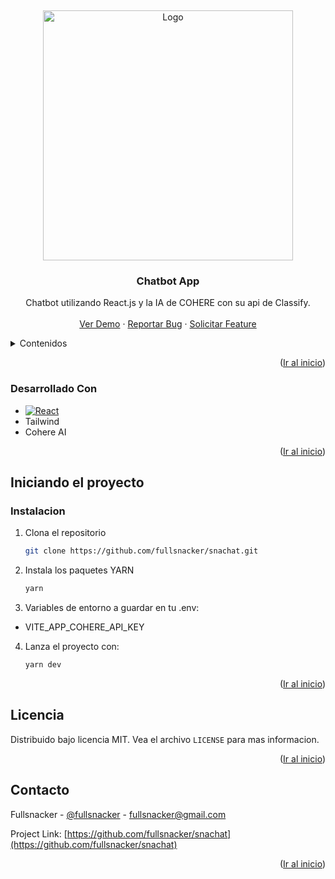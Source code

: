 <a name="readme-top"></a>
<br />

<div align="center">
  <a href="https://github.com/fullsnacker/snachat">
    <img src="https://fullsnacker.github.io/assets/work006-WofgnpYT.jpg" alt="Logo" width="400">
  </a>

<h3 align="center">Chatbot App</h3>

  <p align="center">
    Chatbot utilizando React.js y la IA de COHERE con su api de Classify.
    <br />
    <br />
    <a href="https://snachat.vercel.app/">Ver Demo</a>
    ·
    <a href="https://github.com/fullsnacker/snachat/issues">Reportar Bug</a>
    ·
    <a href="https://github.com/fullsnacker/snachat/issues">Solicitar Feature</a>
  </p>
</div>

<!-- Contenidos -->
<details>
  <summary>Contenidos</summary>
  <ol>
    <li>
      <!-- <a href="#acerca-del-proyecto">Acerca Del Proyecto</a> -->
        <a href="#desarrollado-con">Desarrollado Con</a>
    </li>
    <li>
      <a href="#iniciando-el-proyecto">Iniciando el proyecto</a>
      <ul>
        <li><a href="#instalacion">Instalacion</a></li>
      </ul>
    </li>
    <!-- <li><a href="#uso">Uso</a></li> -->
    <li><a href="#licencia">Licencia</a></li>
    <li><a href="#contacto">Contacto</a></li>
  </ol>
</details>

<p align="right">(<a href="#readme-top">Ir al inicio</a>)</p>

### Desarrollado Con

- [![React][React.js]][React-url]
- Tailwind
- Cohere AI

<p align="right">(<a href="#readme-top">Ir al inicio</a>)</p>

<!-- Iniciando el proyecto -->

## Iniciando el proyecto

### Instalacion

1. Clona el repositorio
   ```sh
   git clone https://github.com/fullsnacker/snachat.git
   ```
2. Instala los paquetes YARN
   ```sh
   yarn
   ```
3. Variables de entorno a guardar en tu .env:
- VITE_APP_COHERE_API_KEY

4. Lanza el proyecto con:
   ```sh
   yarn dev
   ```

<p align="right">(<a href="#readme-top">Ir al inicio</a>)</p>

## Licencia

Distribuido bajo licencia MIT. Vea el archivo `LICENSE` para mas informacion.

<p align="right">(<a href="#readme-top">Ir al inicio</a>)</p>

## Contacto

Fullsnacker - [@fullsnacker](https://twitter.com/fullsnacker) - fullsnacker@gmail.com

Project Link: [https://github.com/fullsnacker/snachat](https://github.com/fullsnacker/snachat)

<p align="right">(<a href="#readme-top">Ir al inicio</a>)</p>

[React.js]: https://img.shields.io/badge/React-20232A?style=for-the-badge&logo=react&logoColor=61DAFB
[React-url]: https://reactjs.org/

